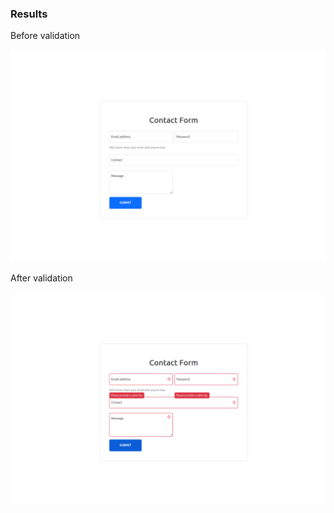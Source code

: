### Results

Before validation

![alt text](/assets/contact1.png)

After validation

![alt text](/assets/contact2.png)
